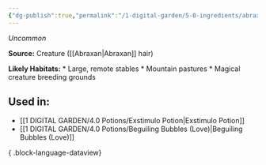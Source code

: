 ```yaml
---
{"dg-publish":true,"permalink":"/1-digital-garden/5-0-ingredients/abraxan-hair/","tags":["ingredient","uncommon"]}
---
```


*Uncommon*

**Source:** Creature ([[Abraxan\|Abraxan]] hair)

**Likely Habitats:** * Large, remote stables * Mountain pastures * Magical creature breeding grounds

## Used in:

- [[1 DIGITAL GARDEN/4.0 Potions/Exstimulo Potion\|Exstimulo Potion]]
- [[1 DIGITAL GARDEN/4.0 Potions/Beguiling Bubbles (Love)\|Beguiling Bubbles (Love)]]

{ .block-language-dataview}

